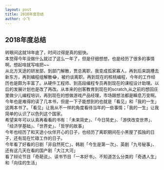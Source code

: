 ```yaml
---
layout: post
title: 2018年度总结
author: 小飞
---
```


## 2018年度总结
转眼间这就18年底了，时间过得是真的挺快。  
本觉得今年没做什么就过了这么一年了，但是仔细想想，也是经历了很多的事情啊。想起啥就写啥把~~  
从北方天途的研发部，到部门解散，贾总离职，我变成孤家寡人，再到后来跳槽去新东方，再到编程组解散😂，被约谈离职，再到现在的核桃编程，今年的工作经历也是颇为丰富了。从硬件工程师、到高段编程专员再到现在的课程设计助理。以后的发展计划也是改了再改。从本来的创客教育到现在的scratch,从之前的想回庄里做少儿编程培训，再到现在的想做游戏产品经理，市场跟想法都是瞬息万变啊。  
今年也是难得的读了几本书，但是一下子能想到的也就是「看见」和「我的一生」这两本书了。「看见」让我从不一样的角度看待当年的一些事情；「我的一生」让我简单的认识了以色列这个国家。   
希望来年可以认真再看看的书有：「未来简史」、「今日简史」、「游侠改变世界」、「经济学基础」、「世界史」、「哲学的故事」  
今年也经历了和天途小伙伴开心的日子，也经历了离职期间在小黑屋了孤独的日子，还有现在忙碌工作的日子。  
今年看了好看的日剧「非自然死亡」、韩剧「今生是第一次」、英剧「九号秘事」、还有这几天在看的国产剧「大江大河」  
看了辩论节目「奇葩说」、读书节目「一本好书」、不知道怎么分类的「奇遇人生」和「向往的生活」
